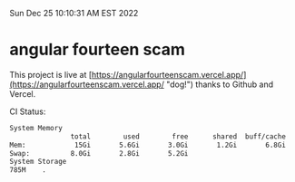 Sun Dec 25 10:10:31 AM EST 2022

# angular fourteen scam


This project is live at [https://angularfourteenscam.vercel.app/](https://angularfourteenscam.vercel.app/ "dog!") thanks to Github and Vercel.

CI Status: 

```bash
System Memory
               total        used        free      shared  buff/cache   available
Mem:            15Gi       5.6Gi       3.0Gi       1.2Gi       6.8Gi       8.2Gi
Swap:          8.0Gi       2.8Gi       5.2Gi
System Storage
785M	.
